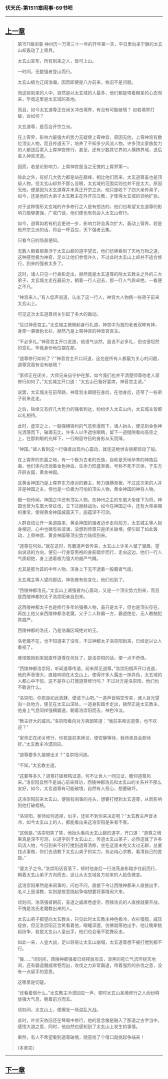 ### 伏天氏-第1511章闹事-69书吧

--------
[上一章](./934d9d4362f91ce1ba131dcfd6f3b069.md)
--------


>
>
>
>第1511章闹事
>神州历一万零三十一年的开年第一天，平日里向来宁静的太玄山却轰动了上霄界。
>
>太玄山宣布，所有到来之人，皆可上山。
>
>一时间，无数强者登山而行。
>
>太玄山极为辽阔浩瀚，因而即便是八方前来，依旧不是问题。
>
>而这些到来的人中，自然是以太玄域的人最多，他们都是带着朝圣的心态而来，毕竟这里是太玄域的圣地。
>
>而且，如今太玄道尊正在闭关冲击境界，有没有可能破境？
>如若境界打破，会如何？
>
>太玄道尊，是否会开宗立派。
>
>在上霄界，影响力最强大的势力无疑使上霄神宫，原因无他，上霄神宫有数位顶尖人物，而且传道天下，培养了不知多少风流人物，许多顶尖家族势力的人都送后辈入上霄神宫修行，甚至，还有少数其它界的人横跨界域，送后辈入神宫求道。
>
>因而，若是论影响力，上霄神宫是当之无愧的上霄界第一。
>
>除此之外，有好几大势力都是站在巅峰，相比他们而来，太玄道尊虽也是顶级人物，但太玄山却并不那么显眼，太玄域的范围实则也并不是太大，原因无他，便是因为太玄道尊并未真正开宗立派，他只是收下了四大亲传弟子，如今，还是他的大弟子太玄教主在外开宗立教，才使得太玄域的领地扩张。
>
>对于这种情形太玄域的许多修行之人是有想法的，他们也希望太玄道尊的影响力能够更强，广收门徒，他们便也有机会入太玄山修行。
>
>如今，道尊如若有机会更进一步，影响力将会再次扩大，轰动上霄界，若是他开宗立派的话，将会一呼百应，天下强者云集。
>
>只看今日的场景便知。
>
>无数人朝着那悬浮于太玄山巅的道字望去，他们仿佛看到了天地万物之道，这种感觉极为神奇，足以让他们参悟许久，不过此时太玄山上却并不适合修行，到来的强者太多了。
>
>这时，诸人只见一行身影走出，赫然竟是太玄道尊的除太玄教主之外的三大弟子，太玄城主走在最前方，朝着一行人迎去，那一行人气质卓绝，一看便之不凡。
>
>“神宫来人。”有人低声说道，认出了这一行人，神宫大人物携一些弟子前来太玄山上。
>
>可见这次太玄道尊闭关引起了多大的轰动。
>
>“见过神音宫主。”太玄城主微微躬身行礼道，神宫中为首的老者双眸有神，身穿一袭银色长衫，赫然乃是上霄神宫的神音宫宫主。
>
>“不必多礼。”神音宫主开口说道，他语气淡然，虽说不必多礼，但也很坦然的受礼，毕竟身份地位摆在那。
>
>“道尊修行如何了？”神音宫主开口问道，这也是所有人都最为关心的问题，道尊究竟有没有破境？
>
>“家师正在闭关，大师兄亲自守护在那，如今我们也并不清楚师尊他老人家修行如何了。”太玄城主开口道：“太玄山已备好宴席，神音宫主请。”
>
>说罢，太玄城主在前带路，神音宫主跟随在身后，在他身后，还带了一些弟子前来走走。
>
>之后，陆续又有好几大势力的强者到达，纷纷步入太玄山内，太玄城主皆都以礼相待。
>
>此时，虚空之上，一股强横锋利的气息弥漫而下，诸人抬头，便见到金色神光洒落而下，璀璨无比，许多人以手遮住眼睛，留下一道缝隙看向高空之上，在那刺眼的光辉下，一行绚丽夺目的身影从天而降。
>
>“神国。”诸人看到这一行强者出现内心震动，就连这绝世古族都惊动了般。
>
>在上霄界的东面之地，有一个极为古老的氏族，自称是天地孕育的神族后裔，他们体内流淌着金色神血，生命力旺盛至极，号称不死不灭体，于东方开辟古国，黄金神国。
>
>这黄金神国乃是上霄界东方绝对的霸主，势力强横至极，不过这次来的人并非是神国之主，但也是一位极为可怕的顶尖人物，黄金神国的神将人物。
>
>据一些传闻，神国之中还有顶尖人物，在神州之主的东凰大帝座下为将，神国也曾为东凰大帝征伐，立下过赫赫战功，如今在神国之中，还有大帝亲赐的重宝，使得黄金神国威震天下，底蕴深不可测。
>
>人群自动让开一条道路来，黄金神国的强者迈步走向前方，太玄城主等人起身相迎，心中也微有些波澜，没想到师尊只是闭关破境，便引起了如此轰动，上霄神宫、黄金神国等顶尖势力陆续到来。
>
>“道尊在何处。”就在这时，有霸道声音传来，太玄山上许多人皱了皱眉，望向说话的方向，便见一行身穿黑袍的身影踏步而行，走向这边，他们一行人气质超绝，身上透着极为强大的威严气概。
>
>尤其是那为首的中年人物，浑身上下无不透着一股霸者气度。
>
>太玄城主等人望向那边，神色微有些变化，他们也到了。
>
>“西陵神都洛氏。”太玄山上诸强者内心震动，又是一个顶尖势力到来，而且是西陵神都的太子洛崇阳亲自到来。
>
>这西陵神都太子也是修行多年的强横人物，虽只是太子，但也是顶尖存在，再加上他父亲西陵神都洛老魔，父子二人称霸一方，霸道绝伦，无人敢触犯其威严。
>
>西陵神都的洛氏，乃是浩瀚区域绝对的王。
>
>洛老魔不在，也不知道来了没有，不过神都太子洛崇阳到来，已经足以让人重视了。
>
>难怪敢刚到来就直呼道尊在何处了，是洛崇阳的话，便一点不奇怪。
>
>“西陵神都洛崇阳，听闻道尊传道，前来拜见道尊。”洛崇阳朗声开口说道，他的声音很大，直接响彻在太玄山上，使得许多人露出一抹异色，太玄域的人都心中不悦，这不是存心打搅道尊修行吗？
>不过对方是洛崇阳，他们也不敢说什么。
>
>“洛崇阳，你若是如此放肆，便请下山吧。”一道声音隔空传来，诸人目光望向一处地方，便见在太玄山深处，一道身影踏步走出，赫然正是太玄教主，他身上气息同样强横霸道，朝着洛崇阳而去，神色冷淡。
>
>“教主好大的威风。”洛崇阳看向对方爽朗笑道：“我前来拜访道尊，也不欢迎？”
>
>“家师正在闭关修行，你若是前来拜访，便安静等待，我师弟自会款待好。”太玄教主冷漠回应。
>
>“道尊要多久能够出关？”洛崇阳问道。
>
>“不知。”太玄教主道。
>
>“这要等多久？道尊打破桎梏证道，何不让世人一同见证，瞻仰道尊风采。”洛崇阳显然不是诚心前来拜访，西陵神都洛氏和太玄山的关系并不那么友好，如今，太玄道尊有可能破境，自然有人担心，想要破坏。
>
>这洛崇阳前来太玄山，便隐有闹事的兆头，想要打搅到太玄道尊，从而影响到他打破桎梏。
>
>“洛崇阳，家师如何选择，似乎，还轮不到你来决定吧？”太玄教主声音冰冷，如今太玄山上的人，都能看出来这洛崇阳是来者不善。
>
>“这倒是。”洛崇阳笑了笑，他抬头看向太玄山巅的道字，开口道：“道尊之境果真是深不可测，以道字刻于太玄山上，传道太玄山弟子，必然造就了许多风流人物，今日到来不好打搅到道尊清修，坐在这里未免又太过无聊，总要找点事做，你们去请教下太玄山弟子的实力，务必纯心求教，看清自己的差距。”
>
>“遵太子之令。”洛崇阳话音落下，顿时他身后一行浩荡身影踏步往前而行，朝着太玄山弟子方向而去，这让从太玄域各方前来的人脸色微变。
>
>这洛崇阳果然是来闹事的，问也不问，直接下令让西陵神都来人直接出手，名义上是请教，实则是故意挑起争端想要将事情闹大来。
>
>顷刻间，浩荡强者朝前，圣道之威席卷虚空，西陵洛氏的人直接就要开战，不愧是洛氏老魔教出来的人。
>
>太玄山弟子都望向太玄教主，只见此时太玄教主神色极冷，衣衫猎猎，威压绽放，但见洛崇阳正含笑看着他，眼瞳深邃，仿佛就等他出手，他让晚辈挑起纷争，若是太玄山人皇出手，他们也会毫不犹豫反击。
>
>如此一来，人皇大战，足以轻易让太玄山崩塌，太玄道尊想不被打搅到都不行。
>
>“轰……”顷刻间，西陵神都强者已经释放攻击，漆黑的死亡气流环绕天地间，还有霸道魔威席卷而出，攻伐之力非常霸道，带着强烈的杀伐之意，没有一点留手的意思。
>
>这哪里是切磋。
>
>“还看着做什么。”太玄教主冷漠回应一声，顿时太玄山圣境修行之人纷纷释放强大气息，朝着前方而去。
>
>顷刻间，太玄山上，便爆发一场混乱大战。
>
>此时，叶伏天依旧还在琴阁中修行，他的意念像是融入了那道之古字当中，感悟大道之意，同时，他自然也感知到了太玄山上发生的事情。
>
>果然，有人不希望看到道尊破境，随意找了个借口就挑起争端来！
>
>(本章完)
>
>

--------
[下一章](./27a5dd9d1c63a920c6f41c43165e501c.md)
--------
